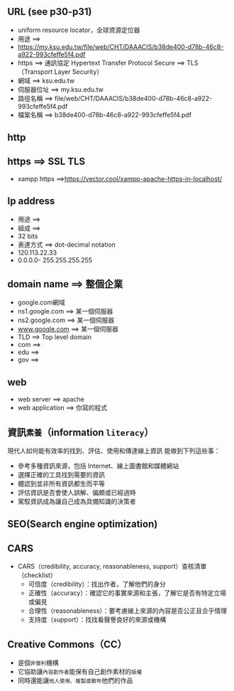 #


## URL (see p30-p31)
- uniform resource locator，全球資源定位器
- 用途 ==>
- https://my.ksu.edu.tw/file/web/CHT/DAAACIS/b38de400-d78b-46c8-a922-993cfeffe5f4.pdf
- https ==> 通訊協定  Hypertext Transfer Protocol Secure ==> TLS（Transport Layer Security）
- 網域 ==> ksu.edu.tw
- 伺服器位址 ==> my.ksu.edu.tw
- 路徑名稱 ==> file/web/CHT/DAAACIS/b38de400-d78b-46c8-a922-993cfeffe5f4.pdf
- 檔案名稱 ==> b38de400-d78b-46c8-a922-993cfeffe5f4.pdf

## http

## https  ==> SSL TLS

- xampp  https  ==>https://vector.cool/xampp-apache-https-in-localhost/


## Ip address
- 用途 ==>
- 組成 ==> 
- 32 bits
- 表達方式 ==> dot-decimal notation
- 120.113.22.33
- 0.0.0.0- 255.255.255.255

## domain name ==> 整個企業
- google.com網域
- ns1.google.com ==> 某一個伺服器
- ns2.google.com ==> 某一個伺服器
- www.google.com ==> 某一個伺服器
- TLD ==> Top level domain
- com ==>  
- edu ==>
- gov ==> 

## web

- web server ==> apache
- web application ==> 你寫的程式

## 資訊`素養`（information `literacy`） 

現代人如何能有效率的找到、評估、使用和傳達線上資訊
能做到下列這些事：
  - 參考多種資訊來源，包括 Internet、線上圖書館和媒體網站
  - 選擇正確的工具找到需要的資訊
  - 體認到並非所有資訊都生而平等
  - 評估資訊是否會使人誤解、偏頗或已經過時
  - 駕馭資訊成為讓自己成為具備知識的決策者


## SEO(Search engine optimization)

## CARS

  - CARS（credibility, accuracy, reasonableness, support）查核清單（checklist）
    - 可信度（credibility）：找出作者，了解他們的身分
    - 正確性（accuracy）：確認它的事實來源和主張，了解它是否有特定立場或偏見
    - 合理性（reasonableness）：要考慮線上來源的內容是否公正且合乎情理
    - 支持度（support）：找找看聲譽良好的來源或機構

## 
## Creative Commons（CC）
- 是個`非營利`機構
- 它協助讓`內容創作者`能保有自己創作素材的`版權`
- 同時還能讓`他人使用、複製或散布`他們的作品


